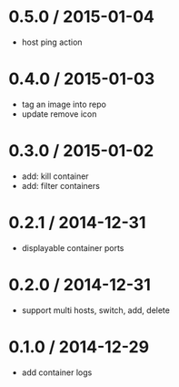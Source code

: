 
0.5.0 / 2015-01-04
==================

  * host ping action

0.4.0 / 2015-01-03
==================

  * tag an image into repo
  * update remove icon

0.3.0 / 2015-01-02
==================

  * add: kill container
  * add: filter containers

0.2.1 / 2014-12-31
==================

  * displayable container ports

0.2.0 / 2014-12-31
==================

  * support multi hosts, switch, add, delete

0.1.0 / 2014-12-29
==================

  * add container logs


